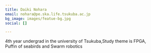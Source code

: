 ```yaml
---
title: Daiki Nohara
email: nohara@pe.ska.life.tsukuba.ac.jp
bg_image: images/featue-bg.jpg
social: []

---
```

4th year undergrad in the university of Tsukuba,Study theme is FPGA, Puffin of seabirds and Swarm robotics